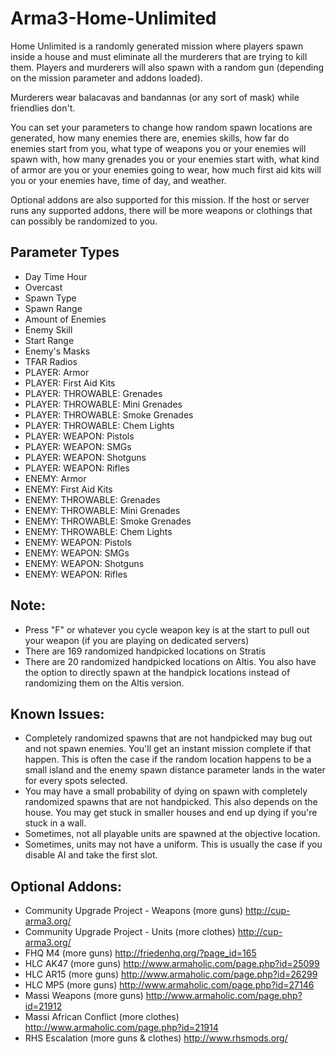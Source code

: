 # Arma3-Home-Unlimited
Home Unlimited is a randomly generated mission where players spawn inside a house and must eliminate all the murderers that are trying to kill them. Players and murderers will also spawn with a random gun (depending on the mission parameter and addons loaded). 

Murderers wear balacavas and bandannas (or any sort of mask) while friendlies don't. 

You can set your parameters to change how random spawn locations are generated, how many enemies there are, enemies skills, how far do enemies start from you, what type of weapons you or your enemies will spawn with, how many grenades you or your enemies start with, what kind of armor are you or your enemies going to wear, how much first aid kits will you or your enemies have, time of day, and weather. 

Optional addons are also supported for this mission. If the host or server runs any supported addons, there will be more weapons or clothings that can possibly be randomized to you. 

Parameter Types
--------------
- Day Time Hour
- Overcast
- Spawn Type
- Spawn Range
- Amount of Enemies
- Enemy Skill
- Start Range
- Enemy's Masks
- TFAR Radios
- PLAYER: Armor
- PLAYER: First Aid Kits
- PLAYER: THROWABLE: Grenades
- PLAYER: THROWABLE: Mini Grenades
- PLAYER: THROWABLE: Smoke Grenades
- PLAYER: THROWABLE: Chem Lights
- PLAYER: WEAPON: Pistols
- PLAYER: WEAPON: SMGs
- PLAYER: WEAPON: Shotguns
- PLAYER: WEAPON: Rifles
- ENEMY: Armor
- ENEMY: First Aid Kits
- ENEMY: THROWABLE: Grenades
- ENEMY: THROWABLE: Mini Grenades
- ENEMY: THROWABLE: Smoke Grenades
- ENEMY: THROWABLE: Chem Lights
- ENEMY: WEAPON: Pistols
- ENEMY: WEAPON: SMGs
- ENEMY: WEAPON: Shotguns
- ENEMY: WEAPON: Rifles

Note:
------
- Press "F" or whatever you cycle weapon key is at the start to pull out your weapon (if you are playing on dedicated servers) 
- There are 169 randomized handpicked locations on Stratis
- There are 20 randomized handpicked locations on Altis. You also have the option to directly spawn at the handpick locations instead of randomizing them on the Altis version.

Known Issues:
--------------
- Completely randomized spawns that are not handpicked may bug out and not spawn enemies. You'll get an instant mission complete if that happen. This is often the case if the random location happens to be a small island and the enemy spawn distance parameter lands in the water for every spots selected.
- You may have a small probability of dying on spawn with completely randomized spawns that are not handpicked. This also depends on the house. You may get stuck in smaller houses and end up dying if you're stuck in a wall.
- Sometimes, not all playable units are spawned at the objective location. 
- Sometimes, units may not have a uniform. This is usually the case if you disable AI and take the first slot. 

Optional Addons: 
----------------
- Community Upgrade Project - Weapons (more guns) 
http://cup-arma3.org/ 
- Community Upgrade Project - Units (more clothes) 
http://cup-arma3.org/ 
- FHQ M4 (more guns) 
http://friedenhq.org/?page_id=165 
- HLC AK47 (more guns) 
http://www.armaholic.com/page.php?id=25099 
- HLC AR15 (more guns) 
http://www.armaholic.com/page.php?id=26299 
- HLC MP5 (more guns) 
http://www.armaholic.com/page.php?id=27146 
- Massi Weapons (more guns) 
http://www.armaholic.com/page.php?id=21912 
- Massi African Conflict (more clothes) 
http://www.armaholic.com/page.php?id=21914 
- RHS Escalation (more guns & clothes) 
http://www.rhsmods.org/
